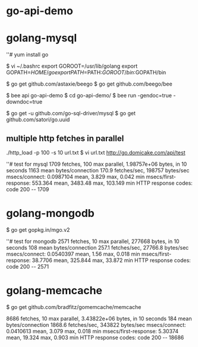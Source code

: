 # go-api-demo

# golang-mysql

''# yum install go

$ vi ~/.bashrc
export GOROOT=/usr/lib/golang
export GOPATH=$HOME/go
export PATH=$PATH:$GOROOT/bin:$GOPATH/bin


$ go get github.com/astaxie/beego
$ go get github.com/beego/bee


$ bee api go-api-demo
$ cd go-api-demo/
$ bee run -gendoc=true -downdoc=true


$ go get -u github.com/go-sql-driver/mysql
$ go get github.com/satori/go.uuid


## multiple http fetches in parallel
./http_load -p 100 -s 10 url.txt
$ vi url.txt
http://go.domicake.com/api/test

''# test for mysql
1709 fetches, 100 max parallel, 1.98757e+06 bytes, in 10 seconds
1163 mean bytes/connection
170.9 fetches/sec, 198757 bytes/sec
msecs/connect: 0.0987104 mean, 3.829 max, 0.042 min
msecs/first-response: 553.364 mean, 3483.48 max, 103.149 min
HTTP response codes:
  code 200 -- 1709


# golang-mongodb

$ go get gopkg.in/mgo.v2

''# test for mongodb
2571 fetches, 10 max parallel, 277668 bytes, in 10 seconds
108 mean bytes/connection
257.1 fetches/sec, 27766.8 bytes/sec
msecs/connect: 0.0540397 mean, 1.56 max, 0.018 min
msecs/first-response: 38.7706 mean, 325.844 max, 33.872 min
HTTP response codes:
  code 200 -- 2571


# golang-memcache
$ go get github.com/bradfitz/gomemcache/memcache

8686 fetches, 10 max parallel, 3.43822e+06 bytes, in 10 seconds
184 mean bytes/connection
1868.6 fetches/sec, 343822 bytes/sec
msecs/connect: 0.0410613 mean, 3.079 max, 0.018 min
msecs/first-response: 5.30374 mean, 19.324 max, 0.903 min
HTTP response codes:
  code 200 -- 18686
